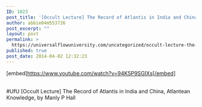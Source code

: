 ```yaml
---
ID: 1023
post_title: '[Occult Lecture] The Record of Atlantis in India and China, Atlantean Knowledge, by Manly P Hall #UfU'
author: abbie04m553726
post_excerpt: ""
layout: post
permalink: >
  https://universalflowuniversity.com/uncategorized/occult-lecture-the-record-of-atlantis-in-india-and-china-atlantean-knowledge-by-manly-p-hall-ufu/
published: true
post_date: 2014-04-02 12:32:23
---
```

[embed]https://www.youtube.com/watch?v=94K5P9SGIXs[/embed]</br></br>
<p>#UfU [Occult Lecture] The Record of Atlantis in India and China, Atlantean Knowledge, by Manly P Hall </p>
